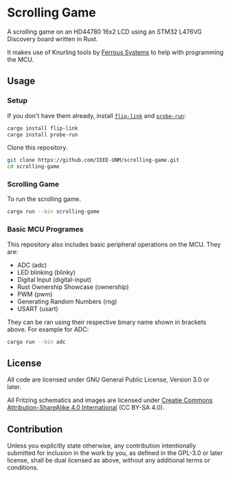 # Scrolling Game

A scrolling game on an HD44780 16x2 LCD using an STM32 L476VG Discovery board written in Rust.

It makes use of Knurling tools by [Ferrous Systems](http://ferrous-systems.com/) to help with programming the MCU.

## Usage

### Setup

If you don't have them already, install [`flip-link`] and [`probe-run`]:

```bash
cargo install flip-link
cargo install probe-run
```

Clone this repository.

``` bash
git clone https://github.com/IEEE-UNM/scrolling-game.git
cd scrolling-game
```

### Scrolling Game

To run the scrolling game.

```bash
cargo run --bin scrolling-game
```

[`flip-link`]: https://github.com/knurling-rs/flip-link
[`probe-run`]: https://github.com/knurling-rs/probe-run

### Basic MCU Programes

This repository also includes basic peripheral operations on the MCU. They are:

- ADC (adc)
- LED blinking (blinky)
- Digital Input (digital-input)
- Rust Ownership Showcase (ownership)
- PWM (pwm)
- Generating Random Numbers (rng)
- USART (usart)

They can be ran using their respective binary name shown in brackets above. For example for ADC:

``` bash
cargo run --bin adc
```

## License

All code are licensed under GNU General Public License, Version 3.0 or later.

All Fritzing schematics and images are licensed under [Creatie Commons Attribution-ShareAlike 4.0 International](https://creativecommons.org/licenses/by-sa/4.0/) (CC BY-SA 4.0).

## Contribution

Unless you explicitly state otherwise, any contribution intentionally submitted
for inclusion in the work by you, as defined in the GPL-3.0 or later license, shall
be dual licensed as above, without any additional terms or conditions.
